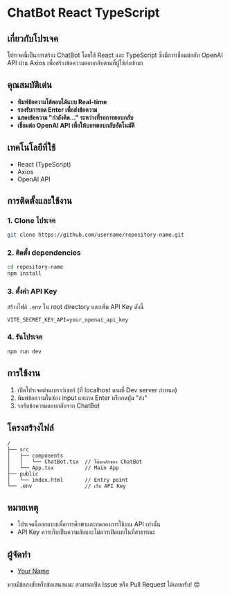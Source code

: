 # ChatBot React TypeScript

## เกี่ยวกับโปรเจค
โปรเจคนี้เป็นการสร้าง ChatBot โดยใช้ React และ TypeScript ซึ่งมีการเชื่อมต่อกับ OpenAI API ผ่าน Axios เพื่อสร้างข้อความตอบกลับตามที่ผู้ใช้ส่งเข้ามา

## คุณสมบัติเด่น
- **พิมพ์ข้อความโต้ตอบได้แบบ Real-time**
- **รองรับการกด Enter เพื่อส่งข้อความ**
- **แสดงข้อความ "กำลังคิด..." ระหว่างที่รอการตอบกลับ**
- **เชื่อมต่อ OpenAI API เพื่อให้บอทตอบกลับอัตโนมัติ**

## เทคโนโลยีที่ใช้
- React (TypeScript)
- Axios
- OpenAI API

## การติดตั้งและใช้งาน
### 1. Clone โปรเจค
```bash
git clone https://github.com/username/repository-name.git
```

### 2. ติดตั้ง dependencies
```bash
cd repository-name
npm install
```

### 3. ตั้งค่า API Key
สร้างไฟล์ `.env` ใน root directory และเพิ่ม API Key ดังนี้
```
VITE_SECRET_KEY_API=your_openai_api_key
```

### 4. รันโปรเจค
```bash
npm run dev
```

## การใช้งาน
1. เปิดโปรเจคผ่านเบราว์เซอร์ (ที่ localhost ตามที่ Dev server กำหนด)
2. พิมพ์ข้อความในช่อง input และกด Enter หรือกดปุ่ม "ส่ง"
3. รอรับข้อความตอบกลับจาก ChatBot

## โครงสร้างไฟล์
```
/
├── src
│   ├── components
│   │   └── ChatBot.tsx  // โค้ดหลักของ ChatBot
│   └── App.tsx          // Main App
├── public
│   └── index.html       // Entry point
└── .env                 // เก็บ API Key
```

## หมายเหตุ
- โปรเจคนี้ออกแบบเพื่อการศึกษาและทดลองการใช้งาน API เท่านั้น
- API Key ควรเก็บเป็นความลับและไม่ควรเปิดเผยในที่สาธารณะ

## ผู้จัดทำ
- [Your Name](https://github.com/username)

หากมีข้อสงสัยหรือข้อเสนอแนะ สามารถเปิด Issue หรือ Pull Request ได้เลยครับ! 😊

